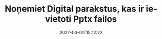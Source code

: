 ---
############################# Static ############################
layout: "auto-gen-signature"
date: 2022-03-01T15:12:22
draft: false
operation: Delete
signaturetype: Digital
fileformat: Pptx
productName: Java
lang: lv
productCode: java
otherformats: pdf doc docx docm dot dotx odt ott xls xlsx xlsm xlsb ods ots xltx xltm pptx pptm
breadcrumb: Put Digital signature on Pptx for Java

############################# Head ############################
head_title: "Dzēst Digital parakstus no Pptx failiem, izmantojot Java"
head_description: "Konkrētu Digital parakstu dzēšanu no parakstītiem Pptx dokumentiem var viegli veikt, izmantojot īsu Java kodu."

############################# Header ############################
title: "Noņemiet Digital parakstus, kas ir ievietoti Pptx failos"
description: "Izdzēsiet dažādus Digital parakstus no Pptx dokumentiem. Lai noņemtu Digital parakstus, ir nepieciešams vienkāršs Java kods."
bg_image: "https://cms.admin.containerize.com/templates/aspose/App_Themes/V3/images/bg/header1.png"
bg_overlay: false
button:
    enable: true

############################# SubMenu ############################
submenu:
    enable: true

    left:
        img_alt: "GroupDocs.Signature for Java"
        image: "https://cms.admin.containerize.com/templates/groupdocs/images/product-logos/90x90-noborder/groupdocs-signature-java.png"
        product: "GroupDocs.Signature"
        platform: "Java"



############################# About ############################
about:
    enable: true
    title: "Iegūstiet informāciju par GroupDocs.Signature for Java API funkcijām"
    content: |
        [GroupDocs.Signature for Java](https://products.groupdocs.com/signature/java/) API nodrošina daudzus veidus, kā apstrādāt dokumentus, izmantojot elektroniskos parakstus. Ir pieejami digitālie paraksti, piemēram, teksti, attēli, digitālie sertifikāti, svītrkodi, QR kodi, zīmogi vai metadati. Klientiem ir iespēja pievienot, dzēst, atjaunināt, pārbaudīt vai meklēt ciparparakstus PDF, MS Word dokumentos, MS Excel darbgrāmatās, MS PowerPoint prezentācijās, Adobe Photoshop failos un dažādos attēlu formātos. Tiek nodrošināts liels skaits noderīgu funkciju un iestatījumu.
    

############################# Steps ############################
steps:
    enable: true
    title_left: "Kā noņemt Digital parakstus no sava Pptx dokumenta"
    content_left: |
        [GroupDocs.Signature for Java](https://products.groupdocs.com/signature/java/) nodrošina noderīgu līdzekli, lai no Pptx dokumentiem notīrītu Digital parakstus, izmantojot dažas koda rindiņas.
        
        * Pirmkārt, kā konstruktora parametru izveidojiet Signature objektu, kas nodod ceļu uz jūsu dokumentu.
        * Pēc tam izveidojiet atbilstošu paraksta objektu un iestatiet tā unikālo identifikatoru.
        * Pēc tam izsauciet Delete metodi, kas nodod paraksta objektu, kas ir jāizdzēš.
        * Visbeidzot, procesa darbības rezultāti.

    title_right: "Sistēmas prasības"
    content_right: |
        GroupDocs.Signature for Java tiek atbalstīti visās lielākajās platformās un operētājsistēmās. Pirms tālāk norādītā koda izpildes, lūdzu, pārliecinieties, vai jūsu sistēmā ir instalēti šādi priekšnosacījumi.

        * Operētājsistēmas: Microsoft Windows, Linux, MacOS
        * Izstrādes vides: NetBeans, Intellij IDEA, Eclipse, etc.
        * Java runtime: J2SE 6.0 and above
        * Lejupielādējiet jaunāko GroupDocs.Signature for Java versiju no [Maven](https://repository.groupdocs.com/webapp/#/artifacts/browse/tree/General/repo/com/groupdocs/groupdocs-signature)
         
    code: |
        ```java    
                
        // Set up input Pptx file
        String filePath = "input.pptx";
        // Set up output file
        String outputFilePath = "output.pptx";

        // Instantiate Signature for input file
        Signature signature = new Signature(filePath);

        // Id of signature which is supposed to be deleted
        // such Id may be obtained as result of search operation
        String id = "a01e1940-997a-444b-89af-9309a2d559a5";

        // provide signature item to delete
        DigitalSignature signatureToDelete = new DigitalSignature(id);

        // delete signature
        Boolean deleteResult = signature.delete(outputFilePath, signatureToDelete);

        // process deletion result
        if (deleteResult)
        {
                System.out.println("Signature was deleted successfully!");
        }
        ```

############################# Demos ############################
demos:
    enable: true
    title: "Parakstīšana ar Digital parakstiem tiešraidē"
    content: |
       Pievienojiet dažādus elektroniskos parakstus failam Pptx tūlīt, apmeklējot vietni [GroupDocs.Signature App](https://products.groupdocs.app/signature/family).          

############################# More Formats ############################
more_formats:
    enable: true
    title: "Izdzēsiet savus Digital parakstus, izmantojot Java"
    content: |
        "Dažādiem dokumentu formātiem pievienoto e-parakstu dzēšana. Ātri noņemiet parakstus bez papildu koda."
    format: 
       
       
back_to_top:
    enable: true
---